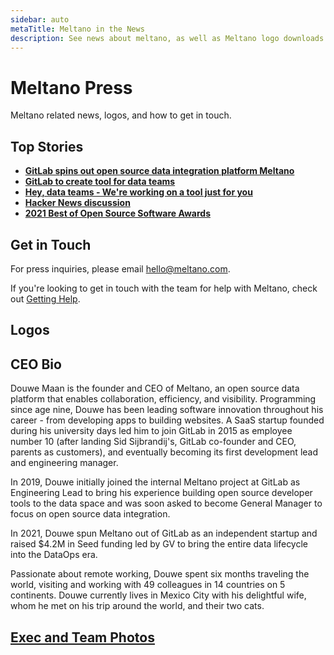```yaml
---
sidebar: auto
metaTitle: Meltano in the News
description: See news about meltano, as well as Meltano logo downloads and contact information for the team.
---
```


# Meltano Press

Meltano related news, logos, and how to get in touch.

## Top Stories

- [**GitLab spins out open source data integration platform Meltano**](https://venturebeat.com/2021/06/30/gitlab-spins-out-open-source-data-integration-platform-meltano/)
- [**GitLab to create tool for data teams**](https://sdtimes.com/data/gitlab-to-create-tool-for-data-teams/)
- [**Hey, data teams - We're working on a tool just for you**](https://about.gitlab.com/2018/08/01/hey-data-teams-we-are-working-on-a-tool-just-for-you/)
- [**Hacker News discussion**](https://news.ycombinator.com/item?id=17667399)
- [**2021 Best of Open Source Software Awards**](https://www.globenewswire.com/news-release/2021/10/18/2315816/0/en/2021-Best-of-Open-Source-Software-Awards-Identify-the-Most-Groundbreaking-Products-Available-to-Developers-and-IT-Organizations.html)

## Get in Touch

For press inquiries, please email [hello@meltano.com](mailto:hello@meltano.com).

If you're looking to get in touch with the team for help with Meltano, check out [Getting Help](/docs/getting-help.md).

## Logos

<LogoList />

## CEO Bio
Douwe Maan is the founder and CEO of Meltano, an open source data platform that enables collaboration, efficiency, and visibility.
Programming since age nine, Douwe has been leading software innovation throughout his career - from developing apps to building websites. A SaaS startup founded during his university days led him to join GitLab in 2015 as employee number 10 (after landing Sid Sijbrandij's, GitLab co-founder and CEO, parents as customers), and eventually becoming its first development lead and engineering manager.

In 2019, Douwe initially joined the internal Meltano project at GitLab as Engineering Lead to bring his experience building open source developer tools to the data space and was soon asked to become General Manager to focus on open source data integration.

In 2021, Douwe spun Meltano out of GitLab as an independent startup and raised $4.2M in Seed funding led by GV to bring the entire data lifecycle into the DataOps era.

Passionate about remote working, Douwe spent six months traveling the world, visiting and working with 49 colleagues in 14 countries on 5 continents. Douwe currently lives in Mexico City with his delightful wife, whom he met on his trip around the world, and their two cats.

## [Exec and Team Photos](https://gitlab.com/meltano/meltano/-/tree/master/docs/src/.vuepress/public/images/press-images)
